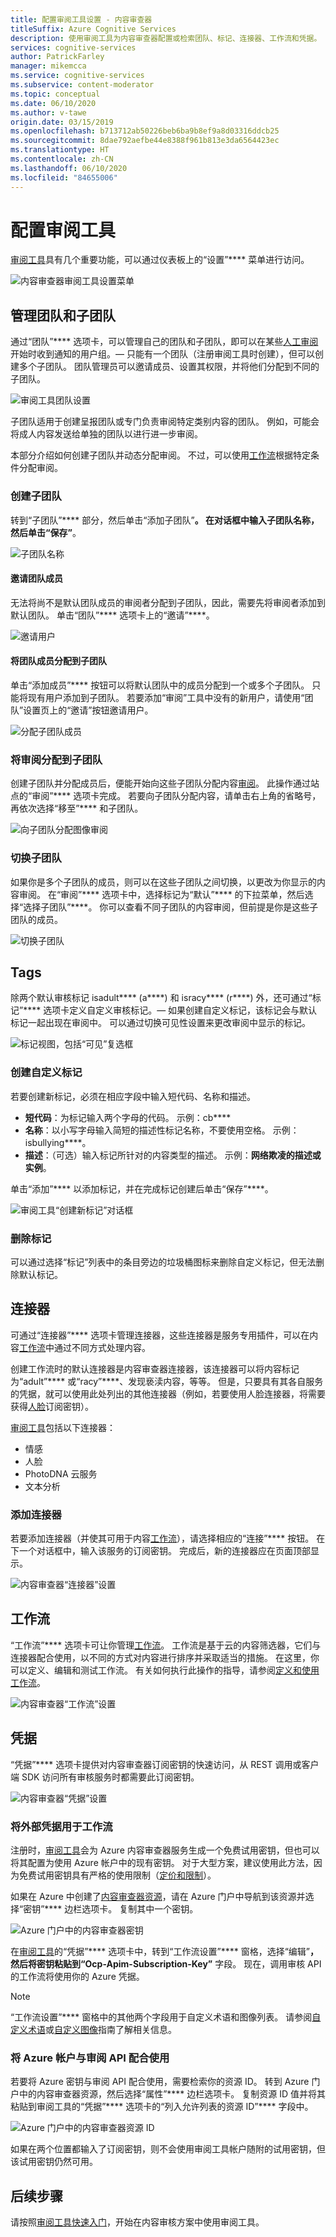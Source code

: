 ```yaml
---
title: 配置审阅工具设置 - 内容审查器
titleSuffix: Azure Cognitive Services
description: 使用审阅工具为内容审查器配置或检索团队、标记、连接器、工作流和凭据。
services: cognitive-services
author: PatrickFarley
manager: mikemcca
ms.service: cognitive-services
ms.subservice: content-moderator
ms.topic: conceptual
ms.date: 06/10/2020
ms.author: v-tawe
origin.date: 03/15/2019
ms.openlocfilehash: b713712ab50226beb6ba9b8ef9a8d03316ddcb25
ms.sourcegitcommit: 8dae792aefbe44e8388f961b813e3da6564423ec
ms.translationtype: HT
ms.contentlocale: zh-CN
ms.lasthandoff: 06/10/2020
ms.locfileid: "84655006"
---
```

# <a name="configure-the-review-tool"></a>配置审阅工具

[审阅工具](https://contentmoderator.cognitive.microsoft.com)具有几个重要功能，可以通过仪表板上的“设置”**** 菜单进行访问。

![内容审查器审阅工具设置菜单](images/settings-1.png)

## <a name="manage-team-and-subteams"></a>管理团队和子团队

通过“团队”**** 选项卡，可以管理自己的团队和子团队，即可以在某些[人工审阅](../review-api.md#reviews)开始时收到通知的用户组。&mdash; 只能有一个团队（注册审阅工具时创建），但可以创建多个子团队。 团队管理员可以邀请成员、设置其权限，并将他们分配到不同的子团队。

![审阅工具团队设置](images/settings-2-team.png)

子团队适用于创建呈报团队或专门负责审阅特定类别内容的团队。 例如，可能会将成人内容发送给单独的团队以进行进一步审阅。

本部分介绍如何创建子团队并动态分配审阅。 不过，可以使用[工作流](workflows.md)根据特定条件分配审阅。

### <a name="create-a-subteam"></a>创建子团队

转到“子团队”**** 部分，然后单击“添加子团队”****。 在对话框中输入子团队名称，然后单击“保存”****。

![子团队名称](images/1-Teams-2.PNG)

#### <a name="invite-teammates"></a>邀请团队成员

无法将尚不是默认团队成员的审阅者分配到子团队，因此，需要先将审阅者添加到默认团队。 单击“团队”**** 选项卡上的“邀请”****。

![邀请用户](images/invite-users.png)

#### <a name="assign-teammates-to-subteam"></a>将团队成员分配到子团队

单击“添加成员”**** 按钮可以将默认团队中的成员分配到一个或多个子团队。 只能将现有用户添加到子团队。 若要添加“审阅”工具中没有的新用户，请使用“团队”设置页上的“邀请”按钮邀请用户。

![分配子团队成员](images/1-Teams-3.PNG)

### <a name="assign-reviews-to-subteams"></a>将审阅分配到子团队

创建子团队并分配成员后，便能开始向这些子团队分配内容[审阅](../review-api.md#reviews)。 此操作通过站点的“审阅”**** 选项卡完成。
若要向子团队分配内容，请单击右上角的省略号，再依次选择“移至”**** 和子团队。

![向子团队分配图像审阅](images/3-review-image-subteam-1.png)

### <a name="switch-between-subteams"></a>切换子团队

如果你是多个子团队的成员，则可以在这些子团队之间切换，以更改为你显示的内容审阅。 在“审阅”**** 选项卡中，选择标记为“默认”**** 的下拉菜单，然后选择“选择子团队”****。 你可以查看不同子团队的内容审阅，但前提是你是这些子团队的成员。

![切换子团队](images/3-review-image-subteam-2.png)

## <a name="tags"></a>Tags

除两个默认审核标记 isadult**** (a****) 和 isracy**** (r****) 外，还可通过“标记”**** 选项卡定义自定义审核标记。&mdash; 如果创建自定义标记，该标记会与默认标记一起出现在审阅中。 可以通过切换可见性设置来更改审阅中显示的标记。

![标记视图，包括“可见”复选框](images/tags-4-disable.png)

### <a name="create-custom-tags"></a>创建自定义标记

若要创建新标记，必须在相应字段中输入短代码、名称和描述。

- **短代码**：为标记输入两个字母的代码。 示例：cb****
- **名称**：以小写字母输入简短的描述性标记名称，不要使用空格。 示例：isbullying****。
- **描述**：（可选）输入标记所针对的内容类型的描述。 示例：**网络欺凌的描述或实例**。

单击“添加”**** 以添加标记，并在完成标记创建后单击“保存”****。

![审阅工具“创建新标记”对话框](images/settings-3-tags.png)

### <a name="delete-tags"></a>删除标记

可以通过选择“标记”列表中的条目旁边的垃圾桶图标来删除自定义标记，但无法删除默认标记。

## <a name="connectors"></a>连接器

可通过“连接器”**** 选项卡管理连接器，这些连接器是服务专用插件，可以在内容[工作流](../review-api.md#workflows)中通过不同方式处理内容。

创建工作流时的默认连接器是内容审查器连接器，该连接器可以将内容标记为“adult”**** 或“racy”****、发现亵渎内容，等等。 但是，只要具有其各自服务的凭据，就可以使用此处列出的其他连接器（例如，若要使用人脸连接器，将需要获得[人脸](https://docs.azure.cn/cognitive-services/face/overview)订阅密钥）。

[审阅工具](./human-in-the-loop.md)包括以下连接器：

- 情感
- 人脸
- PhotoDNA 云服务
- 文本分析

### <a name="add-a-connector"></a>添加连接器

若要添加连接器（并使其可用于内容[工作流](../review-api.md#workflows)），请选择相应的“连接”**** 按钮。 在下一个对话框中，输入该服务的订阅密钥。 完成后，新的连接器应在页面顶部显示。

![内容审查器“连接器”设置](images/settings-4-connectors.png)

## <a name="workflows"></a>工作流

“工作流”**** 选项卡可让你管理[工作流](../review-api.md#workflows)。 工作流是基于云的内容筛选器，它们与连接器配合使用，以不同的方式对内容进行排序并采取适当的措施。 在这里，你可以定义、编辑和测试工作流。 有关如何执行此操作的指导，请参阅[定义和使用工作流](Workflows.md)。

![内容审查器“工作流”设置](images/settings-5-workflows.png)

## <a name="credentials"></a>凭据

“凭据”**** 选项卡提供对内容审查器订阅密钥的快速访问，从 REST 调用或客户端 SDK 访问所有审核服务时都需要此订阅密钥。

![内容审查器“凭据”设置](images/settings-6-credentials.png)

### <a name="use-external-credentials-for-workflows"></a>将外部凭据用于工作流

注册时，[审阅工具](https://contentmoderator.cognitive.microsoft.com)会为 Azure 内容审查器服务生成一个免费试用密钥，但也可以将其配置为使用 Azure 帐户中的现有密钥。 对于大型方案，建议使用此方法，因为免费试用密钥具有严格的使用限制（[定价和限制](https://www.azure.cn/pricing/details/cognitive-services/index.html)）。

如果在 Azure 中创建了[内容审查器资源](https://portal.azure.cn/#create/Microsoft.CognitiveServicesContentModerator)，请在 Azure 门户中导航到该资源并选择“密钥”**** 边栏选项卡。 复制其中一个密钥。

![Azure 门户中的内容审查器密钥](images/credentials-azure-portal-keys.PNG)

在[审阅工具](https://contentmoderator.cognitive.microsoft.com)的“凭据”**** 选项卡中，转到“工作流设置”**** 窗格，选择“编辑”****，然后将密钥粘贴到“Ocp-Apim-Subscription-Key”**** 字段。 现在，调用审核 API 的工作流将使用你的 Azure 凭据。

> [!NOTE]
> “工作流设置”**** 窗格中的其他两个字段用于自定义术语和图像列表。 请参阅[自定义术语](../try-terms-list-api.md)或[自定义图像](../try-image-list-api.md)指南了解相关信息。

### <a name="use-your-azure-account-with-the-review-apis"></a>将 Azure 帐户与审阅 API 配合使用

若要将 Azure 密钥与审阅 API 配合使用，需要检索你的资源 ID。 转到 Azure 门户中的内容审查器资源，然后选择“属性”**** 边栏选项卡。 复制资源 ID 值并将其粘贴到审阅工具的“凭据”**** 选项卡的“列入允许列表的资源 ID”**** 字段中。

![Azure 门户中的内容审查器资源 ID](images/credentials-azure-portal-resourceid.PNG)

如果在两个位置都输入了订阅密钥，则不会使用审阅工具帐户随附的试用密钥，但该试用密钥仍然可用。

## <a name="next-steps"></a>后续步骤

请按照[审阅工具快速入门](../quick-start.md)，开始在内容审核方案中使用审阅工具。